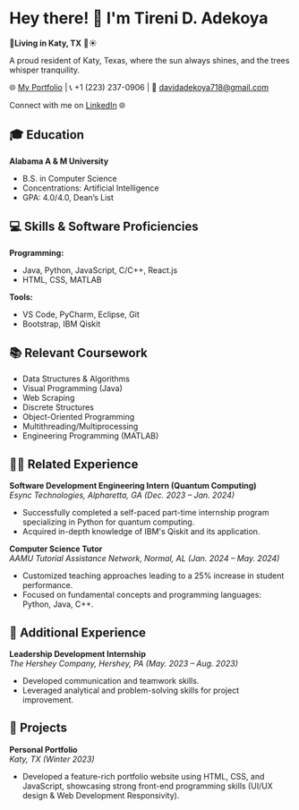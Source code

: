# Hey there! 👋 I'm Tireni D. Adekoya

📍**Living in Katy, TX** 🌳☀️


A proud resident of Katy, Texas, where the sun always shines, and the trees whisper tranquility.


🌐 [My Portfolio](https://tirenidavidportfolio.netlify.app) | 📞 +1 (223) 237-0906 | 📧 davidadekoya718@gmail.com

Connect with me on [LinkedIn](https://linkedin.com/in/tireniadekoya) 🌐

## 🎓 Education

**Alabama A & M University**  
- B.S. in Computer Science
- Concentrations: Artificial Intelligence
- GPA: 4.0/4.0, Dean’s List

## 💻 Skills & Software Proficiencies

**Programming:**
- Java, Python, JavaScript, C/C++, React.js
- HTML, CSS, MATLAB

**Tools:**
- VS Code, PyCharm, Eclipse, Git
- Bootstrap, IBM Qiskit

## 📚 Relevant Coursework

- Data Structures & Algorithms
- Visual Programming (Java)
- Web Scraping
- Discrete Structures
- Object-Oriented Programming
- Multithreading/Multiprocessing
- Engineering Programming (MATLAB)

## 👩‍💻 Related Experience

**Software Development Engineering Intern (Quantum Computing)**  
*Esync Technologies, Alpharetta, GA (Dec. 2023 – Jan. 2024)*
- Successfully completed a self-paced part-time internship program specializing in Python for quantum computing.
- Acquired in-depth knowledge of IBM's Qiskit and its application.

**Computer Science Tutor**  
*AAMU Tutorial Assistance Network, Normal, AL (Jan. 2024 – May. 2024)*
- Customized teaching approaches leading to a 25% increase in student performance.
- Focused on fundamental concepts and programming languages: Python, Java, C++.

## 🚀 Additional Experience

**Leadership Development Internship**  
*The Hershey Company, Hershey, PA (May. 2023 – Aug. 2023)*
- Developed communication and teamwork skills.
- Leveraged analytical and problem-solving skills for project improvement.

## 🚧 Projects

**Personal Portfolio**  
*Katy, TX (Winter 2023)*
- Developed a feature-rich portfolio website using HTML, CSS, and JavaScript, showcasing strong front-end programming skills (UI/UX design & Web Development Responsivity).
